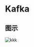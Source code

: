 # Kafka

## 图示

![kkk](/Users/fengshouli/vuepressWorkspace/vuepress-start/docs/java/picture/Kafka/kafka.png)

